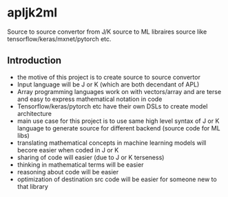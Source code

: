 # apljk2ml

Source to source convertor from J/K source to ML libraires source like tensorflow/keras/mxnet/pytorch etc.

## Introduction

- the motive of this project is to create source to source convertor
- Input language will be J or K (which are both decendant of APL)
- Array programming languages work on with vectors/array and are terse and easy to express mathematical notation in code
- Tensorflow/keras/pytorch etc have their own DSLs to create model architecture
- main use case for this project is to use same high level syntax of J or K language to generate source for different backend (source code for ML libs)
- translating mathematical concepts in machine learning models will becore easier when coded in J or K
- sharing of code will easier (due to J or K terseness)
- thinking in mathematical terms will be easier
- reasoning about code will be easier
- optimization of destination src code will be easier for someone new to that library
